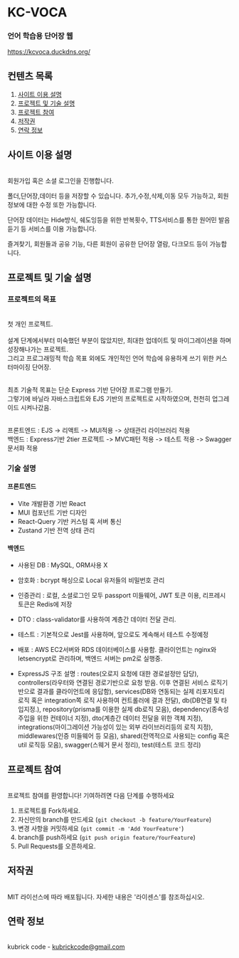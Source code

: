 # KC-VOCA

### 언어 학습용 단어장 웹

https://kcvoca.duckdns.org/

## 컨텐츠 목록

1. [사이트 이용 설명](#사이트-이용-설명)
2. [프로젝트 및 기술 설명](#프로젝트-및-기술-설명)
3. [프로젝트 참여](#프로젝트-참여)
4. [저작권](#저작권)
5. [연락 정보](#연락-정보)

## 사이트 이용 설명

<br/>회원가입 혹은 소셜 로그인을 진행합니다.<br/>

폴더,단어장,데이터 등을 저장할 수 있습니다. 추가,수정,삭제,이동 모두 가능하고, 회원정보에 대한 수정 또한 가능합니다.<br/>

단어장 데이터는 Hide방식, 쉐도잉등을 위한 반복횟수, TTS서비스를 통한 원어민 발음 듣기 등 서비스를 이용 가능합니다.<br/>

즐겨찾기, 회원들과 공유 기능, 다른 회원이 공유한 단어장 열람, 다크모드 등이 가능합니다.<br/>

## 프로젝트 및 기술 설명

### 프로젝트의 목표

<br/>첫 개인 프로젝트.<br/>
<br/>설계 단계에서부터 미숙했던 부분이 많았지만, 최대한 업데이트 및 마이그레이션을 하며 성장해나가는 프로젝트.<br/>
그리고 프로그래밍적 학습 목표 외에도 개인적인 언어 학습에 유용하게 쓰기 위한 커스터마이징 단어장.<br/><br/>

최초 기술적 목표는 단순 Express 기반 단어장 프로그램 만들기.<br/>
그렇기에 바닐라 자바스크립트와 EJS 기반의 프로젝트로 시작하였으며, 천천히 업그레이드 시켜나갔음.<br/><br/>

프론트엔드 : EJS -> 리액트 -> MUI적용 -> 상태관리 라이브러리 적용<br/>
백엔드 : Express기반 2tier 프로젝트 -> MVC패턴 적용 -> 테스트 적용 -> Swagger 문서화 적용<br/>

### 기술 설명

#### 프론트엔드

- Vite 개발환경 기반 React
- MUI 컴포넌트 기반 디자인
- React-Query 기반 커스텀 훅 서버 통신
- Zustand 기반 전역 상태 관리

#### 백엔드

- 사용된 DB : MySQL, ORM사용 X

- 암호화 : bcrypt 해싱으로 Local 유저들의 비밀번호 관리

- 인증관리 : 로컬, 소셜로그인 모두 passport 미들웨어, JWT 토큰 이용, 리프레시 토큰은 Redis에 저장

- DTO : class-validator를 사용하여 계층간 데이터 전달 관리.

- 테스트 : 기본적으로 Jest를 사용하며, 앞으로도 계속해서 테스트 수정예정

- 배포 : AWS EC2서버와 RDS 데이터베이스를 사용함. 클라이언트는 nginx와 letsencrypt로 관리하며, 백엔드 서버는 pm2로 실행중.

- ExpressJS 구조 설명 : routes(오로지 요청에 대한 경로설정만 담당), controllers(라우터와 연결된 경로기반으로 요청 받음. 이후 연결된 서비스 로직기반으로 결과를 클라이언트에 응답함), services(DB와 연동되는 실제 리포지토리 로직 혹은 integration쪽 로직 사용하여 컨트롤러에 결과 전달), db(DB연결 및 타입지정.), repository(prisma를 이용한 실제 db로직 모음), dependency(종속성 주입을 위한 컨테이너 지정), dto(계층간 데이터 전달을 위한 객체 지정), integrations(마이그레이션 가능성이 있는 외부 라이브러리등의 로직 지정), middlewares(인증 미들웨어 등 모음), shared(전역적으로 사용되는 config 혹은 util 로직등 모음), swagger(스웨거 문서 정리), test(테스트 코드 정리)

## 프로젝트 참여

<br />프로젝트 참여를 환영합니다! 기여하려면 다음 단계를 수행하세요<br />

1. 프로젝트를 Fork하세요.
2. 자신만의 branch를 만드세요 (`git checkout -b feature/YourFeature`)
3. 변경 사항을 커밋하세요 (`git commit -m 'Add YourFeature'`)
4. branch를 push하세요 (`git push origin feature/YourFeature`)
5. Pull Requests를 오픈하세요.

## 저작권

<br />MIT 라이선스에 따라 배포됩니다. 자세한 내용은 '라이센스'를 참조하십시오.<br />

## 연락 정보

<br />kubrick code - kubrickcode@gmail.com
